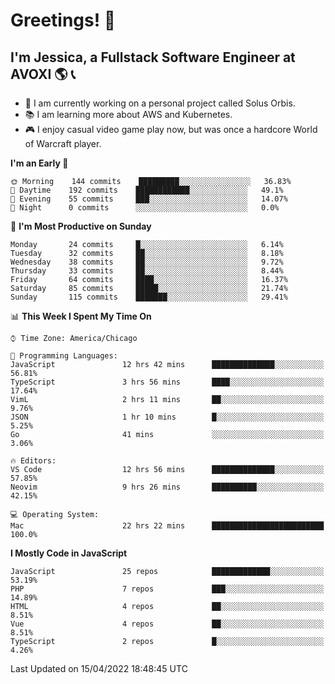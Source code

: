 # Greetings! 🧠

## I'm Jessica, a Fullstack Software Engineer at AVOXI 🌎 📞

- 🌟 I am currently working on a personal project called Solus Orbis.
- 📚 I am learning more about AWS and Kubernetes.
- 🎮 I enjoy casual video game play now, but was once a hardcore World of Warcraft player.

<!--START_SECTION:waka-->
**I'm an Early 🐤** 

```text
🌞 Morning    144 commits    █████████░░░░░░░░░░░░░░░░   36.83% 
🌆 Daytime    192 commits    ████████████░░░░░░░░░░░░░   49.1% 
🌃 Evening    55 commits     ███░░░░░░░░░░░░░░░░░░░░░░   14.07% 
🌙 Night      0 commits      ░░░░░░░░░░░░░░░░░░░░░░░░░   0.0%

```
📅 **I'm Most Productive on Sunday** 

```text
Monday       24 commits     █░░░░░░░░░░░░░░░░░░░░░░░░   6.14% 
Tuesday      32 commits     ██░░░░░░░░░░░░░░░░░░░░░░░   8.18% 
Wednesday    38 commits     ██░░░░░░░░░░░░░░░░░░░░░░░   9.72% 
Thursday     33 commits     ██░░░░░░░░░░░░░░░░░░░░░░░   8.44% 
Friday       64 commits     ████░░░░░░░░░░░░░░░░░░░░░   16.37% 
Saturday     85 commits     █████░░░░░░░░░░░░░░░░░░░░   21.74% 
Sunday       115 commits    ███████░░░░░░░░░░░░░░░░░░   29.41%

```


📊 **This Week I Spent My Time On** 

```text
⌚︎ Time Zone: America/Chicago

💬 Programming Languages: 
JavaScript               12 hrs 42 mins      ██████████████░░░░░░░░░░░   56.81% 
TypeScript               3 hrs 56 mins       ████░░░░░░░░░░░░░░░░░░░░░   17.64% 
VimL                     2 hrs 11 mins       ██░░░░░░░░░░░░░░░░░░░░░░░   9.76% 
JSON                     1 hr 10 mins        █░░░░░░░░░░░░░░░░░░░░░░░░   5.25% 
Go                       41 mins             ░░░░░░░░░░░░░░░░░░░░░░░░░   3.06%

🔥 Editors: 
VS Code                  12 hrs 56 mins      ██████████████░░░░░░░░░░░   57.85% 
Neovim                   9 hrs 26 mins       ██████████░░░░░░░░░░░░░░░   42.15%

💻 Operating System: 
Mac                      22 hrs 22 mins      █████████████████████████   100.0%

```

**I Mostly Code in JavaScript** 

```text
JavaScript               25 repos            █████████████░░░░░░░░░░░░   53.19% 
PHP                      7 repos             ███░░░░░░░░░░░░░░░░░░░░░░   14.89% 
HTML                     4 repos             ██░░░░░░░░░░░░░░░░░░░░░░░   8.51% 
Vue                      4 repos             ██░░░░░░░░░░░░░░░░░░░░░░░   8.51% 
TypeScript               2 repos             █░░░░░░░░░░░░░░░░░░░░░░░░   4.26%

```



 Last Updated on 15/04/2022 18:48:45 UTC
<!--END_SECTION:waka-->

<!--
**jessikuh/jessikuh** is a ✨ _special_ ✨ repository because its `README.md` (this file) appears on your GitHub profile.

Here are some ideas to get you started:

- 🔭 I’m currently working on ...
- 🌱 I’m currently learning ...
- 👯 I’m looking to collaborate on ...
- 🤔 I’m looking for help with ...
- 💬 Ask me about ...
- 📫 How to reach me: ...
- 😄 Pronouns: ...
- ⚡ Fun fact: ...
-->
